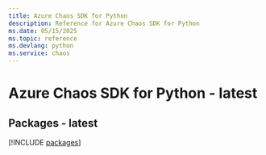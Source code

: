 ```yaml
---
title: Azure Chaos SDK for Python
description: Reference for Azure Chaos SDK for Python
ms.date: 05/15/2025
ms.topic: reference
ms.devlang: python
ms.service: chaos
---
```

# Azure Chaos SDK for Python - latest
## Packages - latest
[!INCLUDE [packages](chaos-index.md)]
